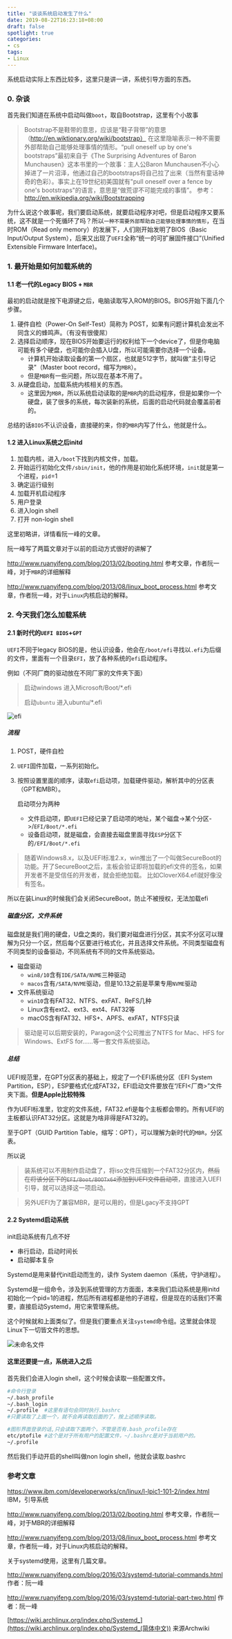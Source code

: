 ```yaml
---
title: "谈谈系统启动发生了什么"
date: 2019-08-22T16:23:18+08:00
draft: false
spotlight: true
categories:
- cs
tags:
- Linux
---
```


系统启动实际上东西比较多，这里只是讲一讲，系统引导方面的东西。

<!--more-->

### 0. 杂谈

首先我们知道在系统中启动叫做`boot`，取自Bootstrap，这里有个小故事

> Bootstrap不是鞋带的意思，应该是“鞋子背带”的意思（http://en.wiktionary.org/wiki/bootstrap）
> 在这里隐喻表示一种不需要外部帮助自己能够处理事情的情形。“pull oneself up by one's bootstraps”最初来自于《The Surprising Adventures of Baron Munchausen》这本书里的一个故事：主人公Baron Munchausen不小心掉进了一片沼泽，他通过自己的bootstraps将自己拉了出来（当然有童话神奇的色彩）。事实上在19世纪初美国就有"pull oneself over a fence by one's bootstraps"的语言，意思是“做荒谬不可能完成的事情”。
> 参考：http://en.wikipedia.org/wiki/Bootstrapping

为什么说这个故事呢，我们要启动系统，就要启动程序对吧，但是启动程序又要系统，这不就是一个死循环了吗？所以`一种不需要外部帮助自己能够处理事情的情形`，在当时ROM（Read only memory）的发展下，人们刚开始发明了BIOS（Basic Input/Output System），后来又出现了`UEFI`全称“统一的可扩展固件接口”(Unified Extensible Firmware Interface)。

### 1. 最开始是如何加载系统的

#### 1.1 老一代的Legacy BIOS + ``MBR``

最初的启动就是按下电源键之后，电脑读取写入ROM的BIOS。BIOS开始下面几个步骤。

1. 硬件自检（Power-On Self-Test）简称为 POST，如果有问题计算机会发出不同含义的蜂鸣声。（有没有很傻屌）
2. 选择启动顺序，现在BIOS开始要运行的权利给下一个device了，但是你电脑可能有多个硬盘，也可能你会插入U盘，所以可能需要你选择一个设备。
   - 计算机开始读取设备的第一个扇区，也就是512字节，就叫做"主引导记录"（Master boot record，缩写为``MBR``）。
   - 但是`MBR`有一些问题，所以现在基本不用了。
3. 从硬盘启动，加载系统内核相关的东西。
   - 这里因为`MBR`，所以系统启动读取的是`MBR`内的启动程序，但是如果你一个硬盘，装了很多的系统，每次装新的系统，后面的启动代码就会覆盖前者的。

总结的话`BIOS`不认识设备，直接硬的来，你的`MBR`内写了什么，他就是什么。

#### 1.2 进入Linux系统之后initd

1. 加载内核，进入`/boot`下找到内核文件，加载。
2. 开始运行初始化文件`/sbin/init`，他的作用是初始化系统环境，`init`就是第一个进程，`pid`=1
3. 确定运行级别
4. 加载开机启动程序
5. 用户登录
6. 进入login shell
7. 打开 non-login shell

这里初略讲，详情看阮一峰的文章。

阮一峰写了两篇文章对于以前的启动方式很好的讲解了

http://www.ruanyifeng.com/blog/2013/02/booting.html 参考文章，作者阮一峰，对于`MBR`的详细解释

http://www.ruanyifeng.com/blog/2013/08/linux_boot_process.html 参考文章，作者阮一峰，对于`Linux`内核启动的解释。

### 2. 今天我们怎么加载系统

#### 2.1 新时代的`UEFI BIOS`+`GPT`

`UEFI`不同于legacy BIOS的是，他认识设备，他会在`/boot/efi`寻找以`.efi`为后缀的文件，里面有一个目录`EFI`，放了各种系统的`efi`启动程序。

 例如（不同厂商的驱动放在不同厂家的文件夹下面）

> 启动windows	进入Microsoft/Boot/*.efi
>
> 启动`ubuntu`       进入ubuntu/*.efi

![efi](https://upload-images.jianshu.io/upload_images/4072641-4b58e0e13c209d14.png?imageMogr2/auto-orient/strip%7CimageView2/2/w/345/format/webp)



##### 流程

1. POST，硬件自检

2. `UEFI`固件加载，一系列初始化。

3. 按照设置里面的顺序，读取`efi`启动项，加载硬件驱动，解析其中的分区表（GPT和MBR）。

   启动项分为两种

   - 文件启动项，即`UEFI`已经记录了启动项的地址，某个磁盘->某个分区->/`EFI/Boot/*.efi`
   - 设备启动项，就是磁盘，会直接去磁盘里面寻找`ESP`分区下的`/EFI/Boot/*.efi`

> 随着Windows8.x，以及UEFI标准2.x，win推出了一个叫做SecureBoot的功能。开了SecureBoot之后，主板会验证即将加载的efi文件的签名，如果开发者不是受信任的开发者，就会拒绝加载。
> 比如CloverX64.efi就好像没有签名。

所以在装Linux的时候我们会关闭SecureBoot，防止不被授权，无法加载efi

##### 磁盘分区，文件系统

磁盘就是我们用的硬盘，U盘之类的，我们要对磁盘进行分区，其实不分区可以理解为只分一个区，然后每个区要进行格式化，并且选择文件系统。不同类型磁盘有不同类型的设备驱动，不同系统有不同的文件系统驱动。

- 磁盘驱动
  - `win8/10`含有`IDE/SATA/NVME`三种驱动
  - `macos`含有`/SATA/NVME`驱动，但是10.13之前是苹果专用`NVME`驱动
- 文件系统驱动
  - `win10`含有FAT32、NTFS、exFAT、ReFS几种
  - Linux含有ext2、ext3、ext4、FAT32等
  - macOS含有FAT32、HFS+、APFS、exFAT，NTFS只读

> 驱动是可以后期安装的，Paragon这个公司推出了NTFS for Mac、HFS for Windows、ExtFS for……等一套文件系统驱动。

##### 总结

UEFI规范里，在GPT分区表的基础上，规定了一个EFI系统分区（EFI System Partition，ESP），ESP要格式化成FAT32，EFI启动文件要放在“/EFI\<厂商>”文件夹下面。**但是Apple比较特殊**

作为UEFI标准里，钦定的文件系统，FAT32.efi是每个主板都会带的。所有UEFI的主板都认识FAT32分区。这就是为啥非得是FAT32的。

至于GPT（GUID Partition Table，缩写：GPT），可以理解为新时代的`MBR`，分区表。

所以说

>  装系统可以不用制作启动盘了，将iso文件压缩到一个FAT32分区内，~~然后在将该分区下的`EFI/Boot/BOOTx64`添加到UEFI文件启动项~~，直接进入UEFI引导，就可以选择这一项启动。

> 另外UEFI为了兼容MBR，是可以用的，但是Lgacy不支持GPT

#### 2.2 Systemd启动系统

init启动系统有几点不好

- 串行启动，启动时间长
- 启动脚本复杂

Systemd是用来替代init启动而生的，读作 System daemon（系统，守护进程）。

Systemd是一组命令，涉及到系统管理的方方面面，本来我们启动系统是用initd初始化一个pid=1的进程，然后所有进程都是他的子进程，但是现在的话我们不需要，直接启动Systemd，用它来管理系统。

这个时候就和上面类似了。但是我们要重点关注`systemd`命令组。这里就会体现Linux下一切皆文件的思想。

![未命名文件](https://ccnupp.oss-cn-shanghai.aliyuncs.com/%E6%9C%AA%E5%91%BD%E5%90%8D%E6%96%87%E4%BB%B6.svg)

#### 这里还要提一点，系统进入之后

首先我们会进入login shell，这个时候会读取一些配置文件。

```bash
#命令行登录
~/.bash_profile
~/.bash_login
~/.profile	#这里有语句会同时执行.bashrc
#只要读取了上面一个，就不会再读取后面的了，按上述顺序读取。

#图形界面登录的话,只会读取下面两个，不管是否有.bash_profile存在
etc/ptofile	#这个是对于所有用户的配置文件，~/.bashrc是对于当前用户的。
~/.profile
```

然后我们手动开启的shell叫做non login shell，他就会读取.bashrc

### 参考文章

https://www.ibm.com/developerworks/cn/linux/l-lpic1-101-2/index.html	IBM，引导系统

http://www.ruanyifeng.com/blog/2013/02/booting.html 参考文章，作者阮一峰，对于MBR的详细解释

http://www.ruanyifeng.com/blog/2013/08/linux_boot_process.html 参考文章，作者阮一峰，对于Linux内核启动的解释。

关于systemd使用，这里有几篇文章。

http://www.ruanyifeng.com/blog/2016/03/systemd-tutorial-commands.html	作者：阮一峰

http://www.ruanyifeng.com/blog/2016/03/systemd-tutorial-part-two.html	作者：阮一峰

[https://wiki.archlinux.org/index.php/Systemd_](https://wiki.archlinux.org/index.php/Systemd_(简体中文))	来源Archwiki





